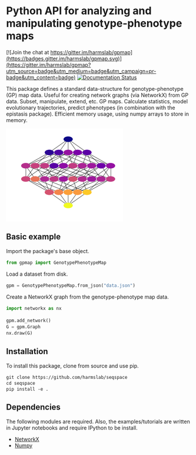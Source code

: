 
# Python API for analyzing and manipulating genotype-phenotype maps


[![Join the chat at https://gitter.im/harmslab/gpmap](https://badges.gitter.im/harmslab/gpmap.svg)](https://gitter.im/harmslab/gpmap?utm_source=badge&utm_medium=badge&utm_campaign=pr-badge&utm_content=badge)
[![Documentation Status](https://readthedocs.org/projects/gpmap/badge/?version=latest)](http://gpmap.readthedocs.io/en/latest/?badge=latest)

This package defines a standard data-structure for genotype-phenotype (GP) map data.
Useful for creating network graphs (via NetworkX) from GP data. Subset, manipulate,
extend, etc. GP maps. Calculate statistics, model evolutionary trajectories, predict
phenotypes (in combination with the epistasis package). Efficient memory usage,
using numpy arrays to store in memory.

<img src="docs/_img/gpm.png" align="middle">

## Basic example

Import the package's base object.
```python
from gpmap import GenotypePhenotypeMap
```

Load a dataset from disk.
```python
gpm = GenotypePhenotypeMap.from_json("data.json")
```

Create a NetworkX graph from the genotype-phenotype map data.
```python
import networkx as nx

gpm.add_network()
G = gpm.Graph
nx.draw(G)
```

## Installation

To install this package, clone from source and use pip.
```
git clone https://github.com/harmslab/seqspace
cd seqspace
pip install -e .
```

## Dependencies

The following modules are required. Also, the examples/tutorials are written in Jupyter notebooks and require IPython to be install.

* [NetworkX](https://networkx.github.io/)
* [Numpy](http://www.numpy.org/)
